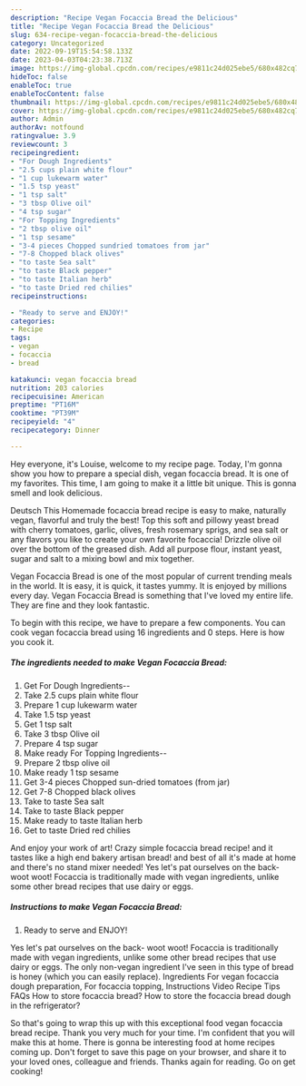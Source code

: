 ```yaml
---
description: "Recipe Vegan Focaccia Bread the Delicious"
title: "Recipe Vegan Focaccia Bread the Delicious"
slug: 634-recipe-vegan-focaccia-bread-the-delicious
category: Uncategorized
date: 2022-09-19T15:54:58.133Z
date: 2023-04-03T04:23:38.713Z
image: https://img-global.cpcdn.com/recipes/e9811c24d025ebe5/680x482cq70/vegan-focaccia-bread-recipe-main-photo.jpg
hideToc: false
enableToc: true
enableTocContent: false
thumbnail: https://img-global.cpcdn.com/recipes/e9811c24d025ebe5/680x482cq70/vegan-focaccia-bread-recipe-main-photo.jpg
cover: https://img-global.cpcdn.com/recipes/e9811c24d025ebe5/680x482cq70/vegan-focaccia-bread-recipe-main-photo.jpg
author: Admin
authorAv: notfound
ratingvalue: 3.9
reviewcount: 3
recipeingredient:
- "For Dough Ingredients"
- "2.5 cups plain white flour"
- "1 cup lukewarm water"
- "1.5 tsp yeast"
- "1 tsp salt"
- "3 tbsp Olive oil"
- "4 tsp sugar"
- "For Topping Ingredients"
- "2 tbsp olive oil"
- "1 tsp sesame"
- "3-4 pieces Chopped sundried tomatoes from jar"
- "7-8 Chopped black olives"
- "to taste Sea salt"
- "to taste Black pepper"
- "to taste Italian herb"
- "to taste Dried red chilies"
recipeinstructions:

- "Ready to serve and ENJOY!"
categories:
- Recipe
tags:
- vegan
- focaccia
- bread

katakunci: vegan focaccia bread 
nutrition: 203 calories
recipecuisine: American
preptime: "PT16M"
cooktime: "PT39M"
recipeyield: "4"
recipecategory: Dinner

---
```



Hey everyone, it's Louise, welcome to my recipe page. Today, I'm gonna show you how to prepare a special dish, vegan focaccia bread. It is one of my favorites. This time, I am going to make it a little bit unique. This is gonna smell and look delicious.

Deutsch This Homemade focaccia bread recipe is easy to make, naturally vegan, flavorful and truly the best! Top this soft and pillowy yeast bread with cherry tomatoes, garlic, olives, fresh rosemary sprigs, and sea salt or any flavors you like to create your own favorite focaccia! Drizzle olive oil over the bottom of the greased dish. Add all purpose flour, instant yeast, sugar and salt to a mixing bowl and mix together.

Vegan Focaccia Bread is one of the most popular of current trending meals in the world. It is easy, it is quick, it tastes yummy. It is enjoyed by millions every day. Vegan Focaccia Bread is something that I've loved my entire life. They are fine and they look fantastic.


To begin with this recipe, we have to prepare a few components. You can cook vegan focaccia bread using 16 ingredients and 0 steps. Here is how you cook it.

<!--inarticleads1-->

##### The ingredients needed to make Vegan Focaccia Bread:

1. Get For Dough Ingredients--
1. Take 2.5 cups plain white flour
1. Prepare 1 cup lukewarm water
1. Take 1.5 tsp yeast
1. Get 1 tsp salt
1. Take 3 tbsp Olive oil
1. Prepare 4 tsp sugar
1. Make ready For Topping Ingredients--
1. Prepare 2 tbsp olive oil
1. Make ready 1 tsp sesame
1. Get 3-4 pieces Chopped sun-dried tomatoes (from jar)
1. Get 7-8 Chopped black olives
1. Take to taste Sea salt
1. Take to taste Black pepper
1. Make ready to taste Italian herb
1. Get to taste Dried red chilies


And enjoy your work of art! Crazy simple focaccia bread recipe! and it tastes like a high end bakery artisan bread! and best of all it&#39;s made at home and there&#39;s no stand mixer needed! Yes let&#39;s pat ourselves on the back- woot woot! Focaccia is traditionally made with vegan ingredients, unlike some other bread recipes that use dairy or eggs. 

<!--inarticleads2-->

##### Instructions to make Vegan Focaccia Bread:


1. Ready to serve and ENJOY!

Yes let&#39;s pat ourselves on the back- woot woot! Focaccia is traditionally made with vegan ingredients, unlike some other bread recipes that use dairy or eggs. The only non-vegan ingredient I&#39;ve seen in this type of bread is honey (which you can easily replace). Ingredients For vegan focaccia dough preparation, For focaccia topping, Instructions Video Recipe Tips FAQs How to store focaccia bread? How to store the focaccia bread dough in the refrigerator? 

So that's going to wrap this up with this exceptional food vegan focaccia bread recipe. Thank you very much for your time. I'm confident that you will make this at home. There is gonna be interesting food at home recipes coming up. Don't forget to save this page on your browser, and share it to your loved ones, colleague and friends. Thanks again for reading. Go on get cooking!

